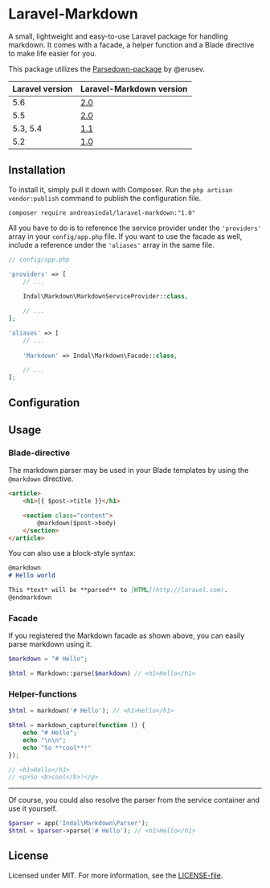 # Laravel-Markdown

A small, lightweight and easy-to-use Laravel package for handling markdown. It comes with a facade, a helper function and a Blade directive to make life easier for you.

This package utilizes the [Parsedown-package](http://parsedown.org/) by @erusev.

| Laravel version | Laravel-Markdown version                                            |
| --------------- | ------------------------------------------------------------------- |
| 5.6             | [2.0](https://github.com/andreasindal/laravel-markdown/tree/master) |
| 5.5             | [2.0](https://github.com/andreasindal/laravel-markdown/tree/2.0)    |
| 5.3, 5.4        | [1.1](https://github.com/andreasindal/laravel-markdown/tree/1.1)    |
| 5.2             | [1.0](https://github.com/andreasindal/laravel-markdown/tree/1.0)    |

## Installation

To install it, simply pull it down with Composer. Run the `php artisan vendor:publish` command to publish the configuration file.

    composer require andreasindal/laravel-markdown:"1.0"

All you have to do is to reference the service provider under the `'providers'` array in your `config/app.php` file. If you want to use the facade as well, include a reference under the `'aliases'` array in the same file.

```php
// config/app.php

'providers' => [
    // ...
    
    Indal\Markdown\MarkdownServiceProvider::class,

    // ...
];

'aliases' => [
    // ...
    
    'Markdown' => Indal\Markdown\Facade::class,

    // ...
];
```

## Configuration

## Usage

### Blade-directive

The markdown parser may be used in your Blade templates by using the `@markdown` directive.

```html
<article>
    <h1>{{ $post->title }}</h1>

    <section class="content">
        @markdown($post->body)
    </section>
</article>
```

You can also use a block-style syntax:

```markdown
@markdown
# Hello world

This *text* will be **parsed** to [HTML](http://laravel.com).
@endmarkdown
```

### Facade

If you registered the Markdown facade as shown above, you can easily parse markdown using it.

```php
$markdown = "# Hello";

$html = Markdown::parse($markdown) // <h1>Hello</h1>
```

### Helper-functions

```php
$html = markdown('# Hello'); // <h1>Hello</h1>
```

```php
$html = markdown_capture(function () {
    echo "# Hello";
    echo "\n\n";
    echo "So **cool**!"
});

// <h1>Hello</h1>
// <p>So <b>cool</b>!</p>
```

---

Of course, you could also resolve the parser from the service container and use it yourself.

```php
$parser = app('Indal\Markdown\Parser');
$html = $parser->parse('# Hello'); // <h1>Hello</h1>

```

## License

Licensed under MIT. For more information, see the [LICENSE-file](https://github.com/andreasindal/laravel-markdown/blob/master/LICENSE).
